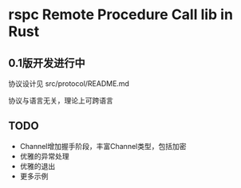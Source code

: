 # rspc Remote Procedure Call lib in Rust

## 0.1版开发进行中

协议设计见 src/protocol/README.md

协议与语言无关，理论上可跨语言

## TODO

* Channel增加握手阶段，丰富Channel类型，包括加密
* 优雅的异常处理
* 优雅的退出
* 更多示例
